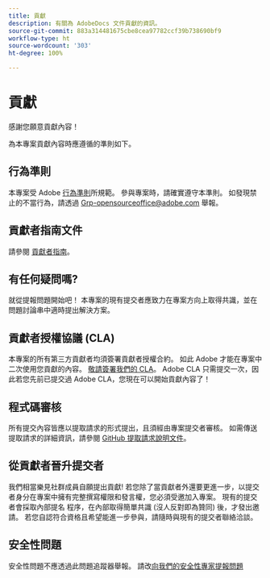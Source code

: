```yaml
---
title: 貢獻
description: 有關為 AdobeDocs 文件貢獻的資訊。
source-git-commit: 883a314481675cbe8cea97782ccf39b738690bf9
workflow-type: ht
source-wordcount: '303'
ht-degree: 100%

---
```


# 貢獻

感謝您願意貢獻內容！

為本專案貢獻內容時應遵循的準則如下。

## 行為準則

本專案受 Adobe [行為準則](code-of-conduct.md)所規範。 參與專案時，請確實遵守本準則。 如發現禁止的不當行為，請透過 [Grp-opensourceoffice@adobe.com](mailto:Grp-opensourceoffice@adobe.com) 舉報。

## 貢獻者指南文件

請參閱 [貢獻者指南](https://docs.adobe.com/content/help/zh-Hant/contributor/contributor-guide/introduction.html)。

## 有任何疑問嗎?

就從提報問題開始吧！ 本專案的現有提交者應致力在專案方向上取得共識，並在問題討論串中適時提出解決方案。

## 貢獻者授權協議 (CLA)

本專案的所有第三方貢獻者均須簽署貢獻者授權合約。 如此 Adobe 才能在專案中二次使用您貢獻的內容。 [敬請簽署我們的 CLA](http://opensource.adobe.com/cla.html)。 Adobe CLA
只需提交一次，因此若您先前已提交過 Adobe CLA，您現在可以開始貢獻內容了！

## 程式碼審核

所有提交內容皆應以提取請求的形式提出，且須經由專案提交者審核。 如需傳送提取請求的詳細資訊，請參閱 [GitHub 提取請求說明文件](https://help.github.com/articles/about-pull-requests/)。

<!--
Lastly, please follow the [pull request template](PULL_REQUEST_TEMPLATE.md) when
submitting a pull request!
-->

## 從貢獻者晉升提交者

我們相當樂見社群成員自願提出貢獻! 若您除了當貢獻者外還要更進一步，以提交者身分在專案中擁有完整撰寫權限和發言權，您必須受邀加入專案。 現有的提交者會採取內部提名
程序，在內部取得簡單共識 (沒人反對即為贊同) 後，才發出邀請。 若您自認符合資格且希望能進一步參與，請隨時與現有的提交者聯絡洽談。

## 安全性問題

安全性問題不應透過此問題追蹤器舉報。 請改[向我們的安全性專家提報問題](https://helpx.adobe.com/tw/security/alertus.html)
